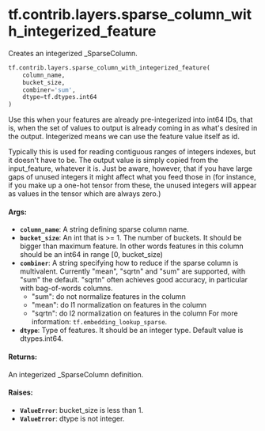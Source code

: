 <div itemscope itemtype="http://developers.google.com/ReferenceObject">
<meta itemprop="name" content="tf.contrib.layers.sparse_column_with_integerized_feature" />
<meta itemprop="path" content="Stable" />
</div>

# tf.contrib.layers.sparse_column_with_integerized_feature

Creates an integerized _SparseColumn.

``` python
tf.contrib.layers.sparse_column_with_integerized_feature(
    column_name,
    bucket_size,
    combiner='sum',
    dtype=tf.dtypes.int64
)
```

<!-- Placeholder for "Used in" -->

Use this when your features are already pre-integerized into int64 IDs, that
is, when the set of values to output is already coming in as what's desired in
the output. Integerized means we can use the feature value itself as id.

Typically this is used for reading contiguous ranges of integers indexes, but
it doesn't have to be. The output value is simply copied from the
input_feature, whatever it is. Just be aware, however, that if you have large
gaps of unused integers it might affect what you feed those in (for instance,
if you make up a one-hot tensor from these, the unused integers will appear as
values in the tensor which are always zero.)

#### Args:


* <b>`column_name`</b>: A string defining sparse column name.
* <b>`bucket_size`</b>: An int that is >= 1. The number of buckets. It should be bigger
  than maximum feature. In other words features in this column should be an
  int64 in range [0, bucket_size)
* <b>`combiner`</b>: A string specifying how to reduce if the sparse column is
  multivalent. Currently "mean", "sqrtn" and "sum" are supported, with "sum"
  the default. "sqrtn" often achieves good accuracy, in particular with
  bag-of-words columns.
    * "sum": do not normalize features in the column
    * "mean": do l1 normalization on features in the column
    * "sqrtn": do l2 normalization on features in the column
  For more information: `tf.embedding_lookup_sparse`.
* <b>`dtype`</b>: Type of features. It should be an integer type. Default value is
  dtypes.int64.


#### Returns:

An integerized _SparseColumn definition.



#### Raises:


* <b>`ValueError`</b>: bucket_size is less than 1.
* <b>`ValueError`</b>: dtype is not integer.